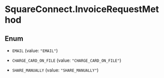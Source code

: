 # SquareConnect.InvoiceRequestMethod

## Enum


* `EMAIL` (value: `"EMAIL"`)

* `CHARGE_CARD_ON_FILE` (value: `"CHARGE_CARD_ON_FILE"`)

* `SHARE_MANUALLY` (value: `"SHARE_MANUALLY"`)


